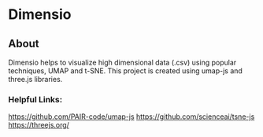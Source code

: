 # Dimensio

## About

Dimensio helps to visualize high dimensional data (.csv) using popular techniques, UMAP and t-SNE. This project is created using umap-js and three.js libraries.

### Helpful Links:

https://github.com/PAIR-code/umap-js
https://github.com/scienceai/tsne-js
https://threejs.org/
